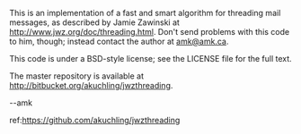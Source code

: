 This is an implementation of a fast and smart algorithm for threading
mail messages, as described by Jamie Zawinski at
http://www.jwz.org/doc/threading.html.  Don't send problems with this
code to him, though; instead contact the author at amk@amk.ca.

This code is under a BSD-style license; see the LICENSE file for the
full text.

The master repository is available at
<http://bitbucket.org/akuchling/jwzthreading>.

--amk

ref:https://github.com/akuchling/jwzthreading
